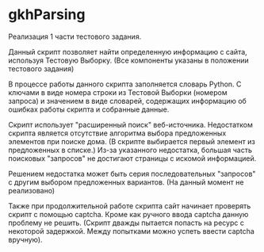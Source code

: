# gkhParsing

Реализация 1 части тестового задания.

Данный скрипт позволяет найти определенную информацию с сайта, используя Тестовую Выборку.
(Все компоненты указаны в положении тестового задания)

В процессе работы данного скрипта заполняется словарь Python. 
С ключами в виде номера строки из Тестовой Выборки (номером запроса) и значением в виде словарей, содержащих информацию об ошибках работы скрипта и собранные данные.

Скрипт использует "расширенный поиск" веб-источника. 
Недостатком скрипта является отсутствие алгоритма выбора предложенных элементов при поиске дома. (В скрипте выбирается первый элемент из предложенных в списке.)
Из-за указанного недостатка, большая часть поисковых "запросов" не достигают страницы с искомой информацией.

Решением недостатка может быть серия последовательных "запросов" с другим выбором предложенных вариантов. (На данный момент не реализовано)

Также при продолжительной работе скрипта сайт начинает проверять скрипт с помощью captcha.
Кроме как ручного ввода captcha данную проблему не решить. (Скрипт дважды пытается попасть на ресурс с некоторой задержкой. Между попытками можно успеть ввести captcha вручную).

